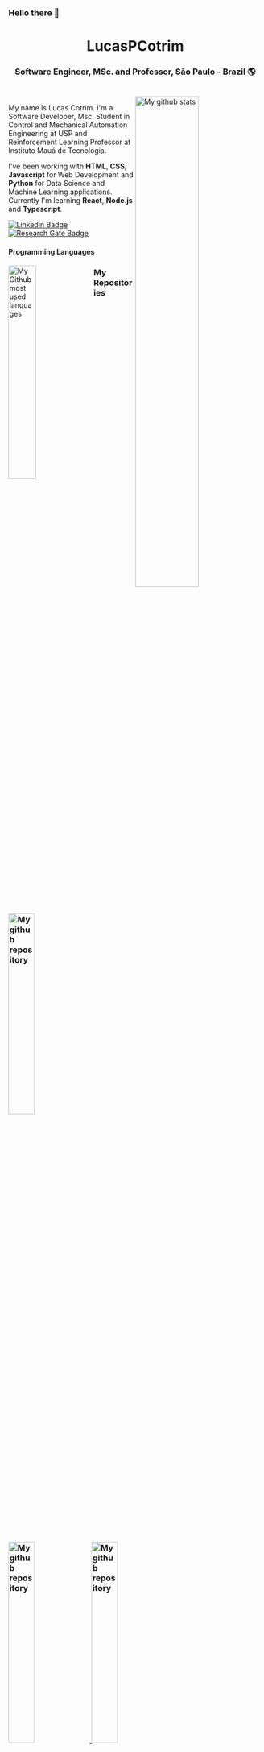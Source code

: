 <h3> Hello there 👋 </h3>

<div align="center">
  <h1>LucasPCotrim</h1>
  <h3>Software Engineer, MSc. and Professor, São Paulo - Brazil 🌎</h3><br>
</div>

<img align="right" width="50%" src="https://github-readme-stats.vercel.app/api?username=LucasPCotrim&count_private=true&show_icons=true" alt="My github stats">

My name is Lucas Cotrim. I'm a Software Developer, Msc. Student in Control and Mechanical Automation Engineering at USP and Reinforcement Learning Professor at Instituto Mauá de Tecnologia.

I've been working with **HTML**, **CSS**, **Javascript** for Web Development and **Python** for Data Science and Machine Learning applications. Currently I'm learning **React**, **Node.js** and **Typescript**.

[![Linkedin Badge](https://img.shields.io/badge/-LinkedIn-blue?style=flat-square&logo=Linkedin&logoColor=white&link=https://www.linkedin.com/in/lucas-cotrim-7bab121a/)](https://www.linkedin.com/in/lucas-cotrim-7bab121a/)
[![Research Gate Badge](https://img.shields.io/badge/-ResearchGate-brigthgreen?style=flat-square&logo=ResearchGate&logoColor=white&link=https://www.researchgate.net/profile/Lucas-Pereira-Cotrim3)](https://www.researchgate.net/profile/Lucas-Pereira-Cotrim)

<div align="left">
<h4>Programming Languages</h4>
<img align="left" width="33%"  src="https://github-readme-stats.vercel.app/api/top-langs/?username=LucasPCotrim&count_private=true&show_icons=true" alt="My Github most used languages">
</div>

<div>
  <div>
  <h3>My Repositories<h3>
  <a href="https://github.com/LucasPCotrim/ControleRoboManipulador">
    <img width="32%" src="https://github-readme-stats.vercel.app/api/pin/?username=LucasPCotrim&repo=ControleRoboManipulador&show_icons=true" alt="My github repository">
  </a>
  <a href="https://github.com/LucasPCotrim/projeto6-buzzquizz">
    <img width="32%" src="https://github-readme-stats.vercel.app/api/pin/?username=LucasPCotrim&repo=projeto6-buzzquizz&show_icons=true" alt="My github repository">
  </a>
  <a href="https://github.com/LucasPCotrim/projeto4-parrotscardgame">
    <img width="32%" src="https://github-readme-stats.vercel.app/api/pin/?username=LucasPCotrim&repo=projeto4-parrotscardgame&show_icons=true" alt="My github repository">
  </a>
  </div>
  
  <div>
  <h3>Info</h3>
  - 📫 How to reach me: <a href="mailto: lucaspcotrim@gmail.com">lucaspcotrim@gmail.com</a>, <a href="mailto: lucas.cotrim@usp.br">lucas.cotrim@usp.br</a>
  </div>
</div>


<!--
**LucasPCotrim/LucasPCotrim** is a ✨ _special_ ✨ repository because its `README.md` (this file) appears on your GitHub profile.

Here are some ideas to get you started:

- 🔭 I’m currently working on ...
- 🌱 I’m currently learning ...
- 👯 I’m looking to collaborate on ...
- 🤔 I’m looking for help with ...
- 💬 Ask me about ...
- 📫 How to reach me: ...
- 😄 Pronouns: ...
- ⚡ Fun fact: ...
-->

